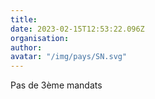 ```yaml
---
title: 
date: 2023-02-15T12:53:22.096Z
organisation: 
author: 
avatar: "/img/pays/SN.svg"
---
```


Pas de 3ème mandats
